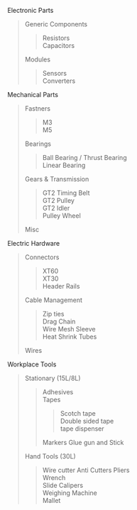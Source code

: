 
Electronic Parts
> Generic Components  
>> Resistors  
>> Capacitors
>
> Modules  
>> Sensors  
>> Converters  

Mechanical Parts  
> Fastners 
>> M3  
>> M5  
>> 
>
> Bearings  
>> Ball Bearing / Thrust Bearing  
>> Linear Bearing  
>
> Gears & Transmission  
>> GT2 Timing Belt   
>> GT2 Pulley  
>> GT2 Idler  
>> Pulley Wheel   
> 
> Misc  

Electric Hardware  
> Connectors  
>> XT60  
>> XT30  
>> Header Rails  
> 
> Cable Management  
>> Zip ties  
>> Drag Chain   
>> Wire Mesh Sleeve    
>> Heat Shrink Tubes   
>
> Wires

Workplace Tools 
> Stationary  (15L/8L)
>> Adhesives  
>> Tapes  
>>> Scotch tape  
>>> Double sided tape  
>>> tape dispenser  
>>
>> Markers
>> Glue gun and Stick 
>
> Hand Tools (30L)
>> Wire cutter
>> Anti Cutters
>> Pliers  
>> Wrench  
>> Slide Calipers  
>> Weighing Machine  
>> Mallet  
>> 
